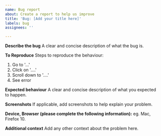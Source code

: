```yaml
---
name: Bug report
about: Create a report to help us improve
title: 'Bug: [Add your title here]'
labels: bug
assignees: ''

---
```


**Describe the bug**
A clear and concise description of what the bug is.

**To Reproduce**
Steps to reproduce the behaviour:
1. Go to '...'
2. Click on '....'
3. Scroll down to '....'
4. See error

**Expected behaviour**
A clear and concise description of what you expected to happen.

**Screenshots**
If applicable, add screenshots to help explain your problem.

**Device, Browser (please complete the following information):**
eg. Mac, Firefox 10.

**Additional context**
Add any other context about the problem here.
